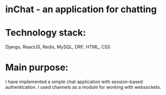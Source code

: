 # inChat - an application for chatting
# Technology stack:
Django, ReactJS, Redis, MySQL, DRF, HTML, CSS

# Main purpose:
I have implemented a simple chat application with session-based authentication.
I used channels as a module for working with websockets.
